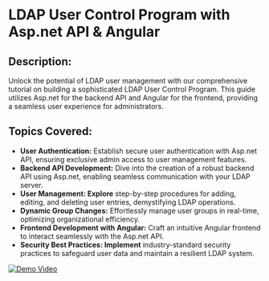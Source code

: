 # LDAP User Control Program with Asp.net API & Angular

## Description:
Unlock the potential of LDAP user management with our comprehensive tutorial on building a sophisticated LDAP User Control Program. 
This guide utilizes Asp.net for the backend API and Angular for the frontend, providing a seamless user experience for administrators.

## Topics Covered:
- **User Authentication:** Establish secure user authentication with Asp.net API, ensuring exclusive admin access to user management features.
- **Backend API Development:** Dive into the creation of a robust backend API using Asp.net, enabling seamless communication with your LDAP server.
- **User Management: Explore** step-by-step procedures for adding, editing, and deleting user entries, demystifying LDAP operations.
- **Dynamic Group Changes:** Effortlessly manage user groups in real-time, optimizing organizational efficiency.
- **Frontend Development with Angular:** Craft an intuitive Angular frontend to interact seamlessly with the Asp.net API.
- **Security Best Practices: Implement** industry-standard security practices to safeguard user data and maintain a resilient LDAP system.

[![Demo Video](https://img.youtube.com/vi/9eXFfEKfLnU/maxresdefault.jpg)](https://youtu.be/9eXFfEKfLnU)
